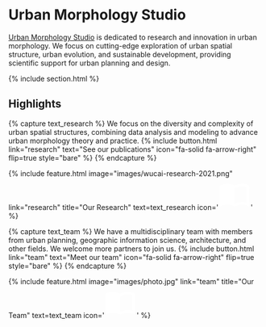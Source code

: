 ---
---

# Urban Morphology Studio

[Urban Morphology Studio](https://suyunlei.github.io/UMS/) is dedicated to research and innovation in urban morphology. We focus on cutting-edge exploration of urban spatial structure, urban evolution, and sustainable development, providing scientific support for urban planning and design.

<!-- {%
  include button.html
  type="docs"
  link="https://greene-lab.gitbook.io/lab-website-template-docs"
%}
{%
  include button.html
  type="github"
  text="On GitHub"
  link="greenelab/lab-website-template"
%} -->

{% include section.html %}

## Highlights

<div class="feature-cards">

{% capture text_research %}
We focus on the diversity and complexity of urban spatial structures, combining data analysis and modeling to advance urban morphology theory and practice.
{%
  include button.html
  link="research"
  text="See our publications"
  icon="fa-solid fa-arrow-right"
  flip=true
  style="bare"
%}
{% endcapture %}

{%
  include feature.html
  image="images/wucai-research-2021.png"
  link="research"
  title="Our Research"
  text=text_research
  icon='<svg width="64" height="64" viewBox="0 0 24 24"><path fill="white" d="M21,5c-1.11-0.35-2.33-0.5-3.5-0.5c-1.95,0-4.05,0.4-5.5,1.5c-1.45-1.1-3.55-1.5-5.5-1.5S2.45,4.9,1,6v14.65 c0,0.25,0.25,0.5,0.5,0.5c0.1,0,0.15-0.05,0.25-0.05C3.1,20.45,5.05,20,6.5,20c1.95,0,4.05,0.4,5.5,1.5c1.35-0.85,3.8-1.5,5.5-1.5 c1.65,0,3.35,0.3,4.75,1.05c0.1,0.05,0.15,0.05,0.25,0.05c0.25,0,0.5-0.25,0.5-0.5V6C22.4,5.55,21.75,5.25,21,5z M21,18.5 c-1.1-0.35-2.3-0.5-3.5-0.5c-1.7,0-4.15,0.65-5.5,1.5V8c1.35-0.85,3.8-1.5,5.5-1.5c1.2,0,2.4,0.15,3.5,0.5V18.5z"/></svg>' 
%}

{% capture text_team %}
We have a multidisciplinary team with members from urban planning, geographic information science, architecture, and other fields. We welcome more partners to join us.
{%
  include button.html
  link="team"
  text="Meet our team"
  icon="fa-solid fa-arrow-right"
  flip=true
  style="bare"
%}
{% endcapture %}

{%
  include feature.html
  image="images/photo.jpg"
  link="team"
  title="Our Team"
  text=text_team
  icon='<svg width="64" height="64" viewBox="0 0 24 24"><path fill="white" d="M21,5c-1.11-0.35-2.33-0.5-3.5-0.5c-1.95,0-4.05,0.4-5.5,1.5c-1.45-1.1-3.55-1.5-5.5-1.5S2.45,4.9,1,6v14.65 c0,0.25,0.25,0.5,0.5,0.5c0.1,0,0.15-0.05,0.25-0.05C3.1,20.45,5.05,20,6.5,20c1.95,0,4.05,0.4,5.5,1.5c1.35-0.85,3.8-1.5,5.5-1.5 c1.65,0,3.35,0.3,4.75,1.05c0.1,0.05,0.15,0.05,0.25,0.05c0.25,0,0.5-0.25,0.5-0.5V6C22.4,5.55,21.75,5.25,21,5z M21,18.5 c-1.1-0.35-2.3-0.5-3.5-0.5c-1.7,0-4.15,0.65-5.5,1.5V8c1.35-0.85,3.8-1.5,5.5-1.5c1.2,0,2.4,0.15,3.5,0.5V18.5z"/></svg>' 
%}

</div>
